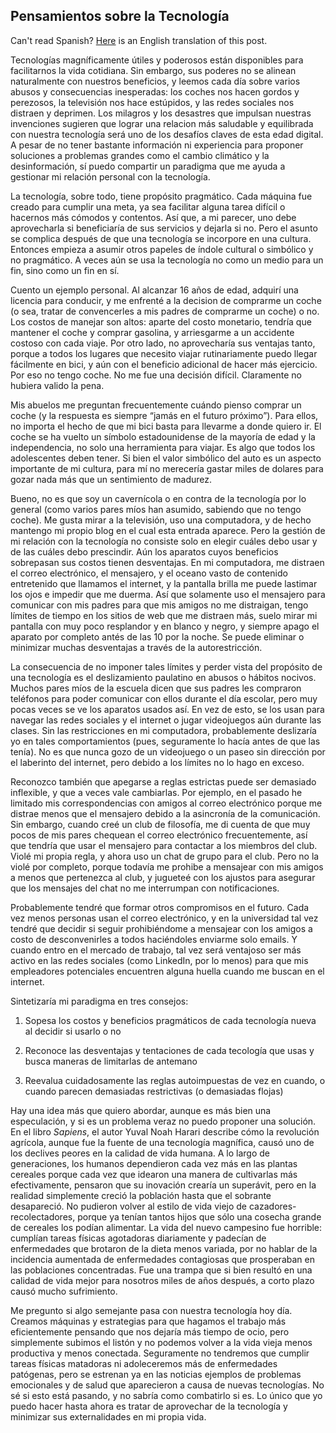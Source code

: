 ## Pensamientos sobre la Tecnología

Can't read Spanish? [Here](https://franklin.dyer.me/post/140) is an English translation of this post.

Tecnologías magníficamente útiles y poderosos están disponibles para facilitarnos la vida cotidiana. Sin embargo, sus poderes no se alinean naturalmente con nuestros beneficios, y leemos cada día sobre varios abusos y consecuencias inesperadas: los coches nos hacen gordos y perezosos, la televisión nos hace estúpidos, y las redes sociales nos distraen y deprimen. Los milagros y los desastres que impulsan nuestras invenciones sugieren que lograr una relacion más saludable y equilibrada con nuestra tecnología será uno de los desafíos claves de esta edad digital. A pesar de no tener bastante información ni experiencia para proponer soluciones a problemas grandes como el cambio climático y la desinformación, sí puedo compartir un paradigma que me ayuda a gestionar mi relación personal con la tecnología.

La tecnología, sobre todo, tiene propósito pragmático. Cada máquina fue creado para cumplir una meta, ya sea facilitar alguna tarea difícil o hacernos más cómodos y contentos. Así que, a mi parecer, uno debe aprovecharla si beneficiaría de sus servicios y dejarla si no. Pero el asunto se complica después de que una tecnología se incorpore en una cultura. Entonces empieza a asumir otros papeles de índole cultural o simbólico y no pragmático. A veces aún se usa la tecnología no como un medio para un fin, sino como un fin en sí.

Cuento un ejemplo personal. Al alcanzar 16 años de edad, adquirí una licencia para conducir, y me enfrenté a la decision de comprarme un coche (o sea, tratar de convencerles a mis padres de comprarme un coche) o no. Los costos de manejar son altos: aparte del costo monetario, tendría que mantener el coche y comprar gasolina, y arriesgarme a un accidente costoso con cada viaje. Por otro lado, no aprovecharía sus ventajas tanto, porque a todos los lugares que necesito viajar rutinariamente puedo llegar fácilmente en bici, y aún con el beneficio adicional de hacer más ejercicio. Por eso no tengo coche. No me fue una decisión difícil. Claramente no hubiera valido la pena.

Mis abuelos me preguntan frecuentemente cuándo pienso comprar un coche (y la respuesta es siempre “jamás en el futuro próximo”). Para ellos, no importa el hecho de que mi bici basta para llevarme a donde quiero ir. El coche se ha vuelto un símbolo estadounidense de la mayoría de edad y la independencia, no solo una herramienta para viajar. Es algo que todos los adolescentes deben tener. Si bien el valor simbólico del auto es un aspecto importante de mi cultura, para mí no merecería gastar miles de dolares para gozar nada más que un sentimiento de madurez.

Bueno, no es que soy un cavernícola o en contra de la tecnología por lo general (como varios pares míos han asumido, sabiendo que no tengo coche). Me gusta mirar a la televisión, uso una computadora, y de hecho mantengo mi propio blog en el cual esta entrada aparece. Pero la gestión de mi relación con la tecnología no consiste solo en elegir cuáles debo usar y de las cuáles debo prescindir. Aún los aparatos cuyos beneficios sobrepasan sus costos tienen desventajas. En mi computadora, me distraen el correo electrónico, el mensajero, y el oceano vasto de contenido entretenido que llamamos el internet, y la pantalla brilla me puede lastimar los ojos e impedir que me duerma. Así que solamente uso el mensajero para comunicar con mis padres para que mis amigos no me distraigan, tengo límites de tiempo en los sitios de web que me distraen más, suelo mirar mi pantalla con muy poco resplandor y en blanco y negro, y siempre apago el aparato por completo antés de las 10 por la noche. Se puede eliminar o minimizar muchas desventajas a través de la autorestricción.

La consecuencia de no imponer tales límites y perder vista del propósito de una tecnología es el deslizamiento paulatino en abusos o hábitos nocivos. Muchos pares míos de la escuela dicen que sus padres les compraron teléfonos para poder comunicar con ellos durante el día escolar, pero muy pocas veces se ve los aparatos usados así. En vez de esto, se los usan para navegar las redes sociales y el internet o jugar videojuegos aún durante las clases. Sin las restricciones en mi computadora, probablemente deslizaría yo en tales comportamientos (pues, seguramente lo hacía antes de que las tenía). No es que nunca gozo de un videojuego o un paseo sin dirección por el laberinto del internet, pero debido a los límites no lo hago en exceso.

Reconozco también que apegarse a reglas estrictas puede ser demasiado inflexible, y que a veces vale cambiarlas. Por ejemplo, en el pasado he limitado mis correspondencias con amigos al correo electrónico porque me distrae menos que el mensajero debido a la asincronía de la comunicación. Sin embargo, cuando creé un club de filosofía, me di cuenta de que muy pocos de mis pares chequean el correo electrónico frecuentemente, así que tendría que usar el mensajero para contactar a los miembros del club. Violé mi propia regla, y ahora uso un chat de grupo para el club. Pero no la violé por completo, porque todavía me prohibe a mensajear con mis amigos a menos que pertenezca al club, y jugueteé con los ajustos para asegurar que los mensajes del chat no me interrumpan con notificaciones.

Probablemente tendré que formar otros compromisos en el futuro. Cada vez menos personas usan el correo electrónico, y en la universidad tal vez tendré que decidir si seguir prohibiéndome a mensajear con los amigos a costo de desconvenirles a todos haciéndoles enviarme solo emails. Y cuando entro en el mercado de trabajo, tal vez será ventajoso ser más activo en las redes sociales (como LinkedIn, por lo menos) para que mis empleadores potenciales encuentren alguna huella cuando me buscan en el internet.

Sintetizaría mi paradigma en tres consejos:

1. Sopesa los costos y beneficios pragmáticos de cada tecnología nueva al decidir si usarlo o no

2. Reconoce las desventajas y tentaciones de cada tecología que usas y busca maneras de limitarlas de antemano

3. Reevalua cuidadosamente las reglas autoimpuestas de vez en cuando, o cuando parecen demasiadas restrictivas (o demasiadas flojas)

Hay una idea más que quiero abordar, aunque es más bien una especulación, y si es un problema veraz no puedo proponer una solución. En el libro *Sapiens*, el autor Yuval Noah Harari describe cómo la revolución agrícola, aunque fue la fuente de una tecnología magnífica, causó uno de los declives peores en la calidad de vida humana. A lo largo de generaciones, los humanos dependieron cada vez más en las plantas cereales porque cada vez que idearon una manera de cultivarlas más efectivamente, pensaron que su inovación crearía un superávit, pero en la realidad simplemente creció la población hasta que el sobrante desapareció. No pudieron volver al estilo de vida viejo de cazadores-recolectadores, porque ya tenían tantos hijos que sólo una cosecha grande de cereales los podían alimentar. La vida del nuevo campesino fue horrible: cumplían tareas físicas agotadoras diariamente y padecían de enfermedades que brotaron de la dieta menos variada, por no hablar de la incidencia aumentada de enfermedades contagiosas que prosperaban en las poblaciones concentradas. Fue una trampa que si bien resultó en una calidad de vida mejor para nosotros miles de años después, a corto plazo causó mucho sufrimiento.

Me pregunto si algo semejante pasa con nuestra tecnología hoy día. Creamos máquinas y estrategias para que hagamos el trabajo más eficientemente pensando que nos dejaría más tiempo de ocio, pero simplemente subimos el listón y no podemos volver a la vida vieja menos productiva y menos conectada. Seguramente no tendremos que cumplir tareas físicas matadoras ni adoleceremos más de enfermedades patógenas, pero se estrenan ya en las noticias ejemplos de problemas emocionales y de salud que aparecieron a causa de nuevas tecnologías. No sé si esto está pasando, y no sabría como combatirlo si es. Lo único que yo puedo hacer hasta ahora es tratar de aprovechar de la tecnología y minimizar sus externalidades en mi propia vida.
